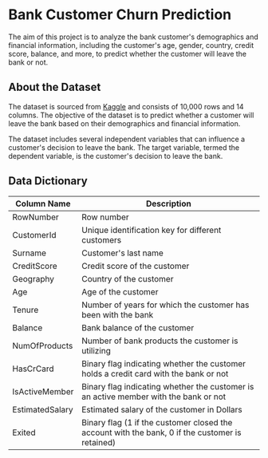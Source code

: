 # Bank Customer Churn Prediction

The aim of this project is to analyze the bank customer's demographics and financial information, including the customer's age, gender, country, credit score, balance, and more, to predict whether the customer will leave the bank or not.

## About the Dataset

The dataset is sourced from [Kaggle](https://www.kaggle.com/datasets/mathchi/churn-for-bank-customers?datasetId=797699&sortBy=voteCount) and consists of 10,000 rows and 14 columns. The objective of the dataset is to predict whether a customer will leave the bank based on their demographics and financial information.

The dataset includes several independent variables that can influence a customer's decision to leave the bank. The target variable, termed the dependent variable, is the customer's decision to leave the bank.

## Data Dictionary

| Column Name       | Description                                                   |
| ----------------- | ------------------------------------------------------------- |
| RowNumber         | Row number                                                    |
| CustomerId        | Unique identification key for different customers             |
| Surname           | Customer's last name                                          |
| CreditScore       | Credit score of the customer                                 |
| Geography         | Country of the customer                                      |
| Age               | Age of the customer                                           |
| Tenure            | Number of years for which the customer has been with the bank |
| Balance           | Bank balance of the customer                                  |
| NumOfProducts     | Number of bank products the customer is utilizing             |
| HasCrCard         | Binary flag indicating whether the customer holds a credit card with the bank or not |
| IsActiveMember    | Binary flag indicating whether the customer is an active member with the bank or not |
| EstimatedSalary   | Estimated salary of the customer in Dollars                   |
| Exited            | Binary flag (1 if the customer closed the account with the bank, 0 if the customer is retained) |
